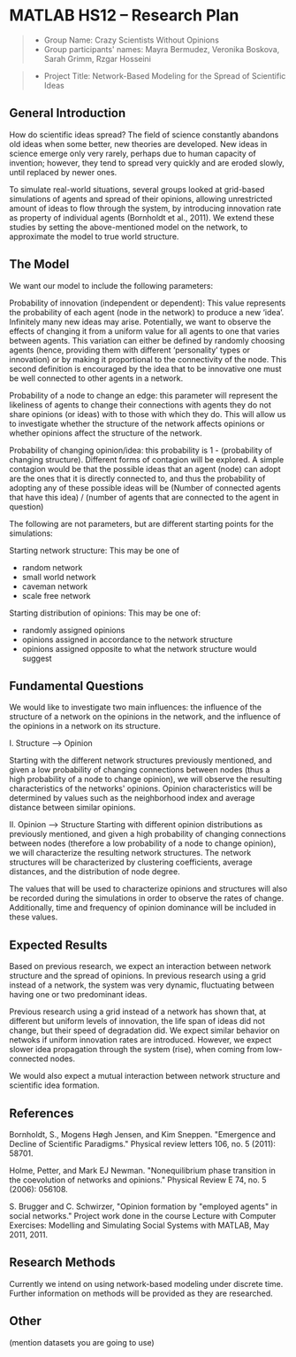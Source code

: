 # MATLAB HS12 – Research Plan


> * Group Name: Crazy Scientists Without Opinions
> * Group participants' names: 
Mayra Bermudez,
Veronika Boskova,
Sarah Grimm,
Rzgar Hosseini

> * Project Title: Network-Based Modeling for the Spread of Scientific Ideas

## General Introduction

How do scientific ideas spread? The field of science constantly abandons old ideas when some better, new theories are developed. New ideas in science emerge only very rarely, perhaps due to human capacity of invention; however, they tend to spread very quickly and are eroded slowly, until replaced by newer ones. 

To simulate real-world situations, several groups looked at grid-based simulations of agents and spread of their opinions, allowing unrestricted amount of ideas to flow through the system, by introducing innovation rate as property of individual agents (Bornholdt et al., 2011). We extend these studies by setting the above-mentioned model on the network, to approximate the model to true world structure. 

## The Model

We want our model to include the following parameters:

Probability of innovation (independent or dependent): This value represents the probability of each agent (node in the network) to produce a new ‘idea’.  Infinitely many new ideas may arise. Potentially, we want to observe the effects of changing it from a uniform value for all agents to one that varies between agents. This variation can either be defined by randomly choosing agents (hence, providing them with different ‘personality’ types or innovation) or by making it proportional to the connectivity of the node. This second definition is encouraged by the idea that to be innovative one must be well connected to other agents in a network.

Probability of a node to change an edge: this parameter will represent the likeliness of agents to change their connections with agents they do not share opinions (or ideas) with to those with which they do. This will allow us to investigate whether the structure of the network affects opinions or whether opinions affect the structure of the network.

Probability of changing opinion/idea: this probability is 1 - (probability of changing structure). Different forms of contagion will be explored. A simple contagion would be that the possible ideas that an agent (node) can adopt are the ones that it is directly connected to, and thus the probability of adopting any of these possible ideas will be 
(Number of connected agents that have this idea) / (number of agents that are connected to the agent in question)

The following are not parameters, but are different starting points for the simulations:

Starting network structure: This may be one of
- random network
- small world network
- caveman network
- scale free network

Starting distribution of opinions: This may be one of:
- randomly assigned opinions
- opinions assigned in accordance to the network structure
- opinions assigned opposite to what the network structure would suggest



## Fundamental Questions

We would like to investigate two main influences: the influence of the structure of a network on the opinions in the network, and the influence of the opinions in a network on its structure.

I. Structure --> Opinion

Starting with the different network structures previously mentioned, and given a low probability of changing connections between nodes (thus a high probability of a node to change opinion), we will observe the resulting characteristics of the networks' opinions. Opinion characteristics will be determined by values such as the neighborhood index and average distance between similar opinions.


II. Opinion --> Structure
Starting with different opinion distributions as previously mentioned, and given a high probability of changing connections between nodes (therefore a low probability of a node to change opinion), we will characterize the resulting network structures. The network structures will be characterized by clustering coefficients, average distances, and the distribution of node degree.


The values that will be used to characterize opinions and structures will also be recorded during the simulations in order to observe the rates of change. Additionally, time and frequency of opinion dominance will be included in these values.



## Expected Results

Based on previous research, we expect an interaction between network structure and the spread of opinions. In previous research using a grid instead of a network, the system was very dynamic, fluctuating between having one or two predominant ideas. 

Previous research using a grid instead of a network has shown that, at different but uniform levels of innovation, the life span of ideas did not change, but their speed of degradation did. We expect similar behavior on netwoks if uniform innovation rates are introduced. However, we expect slower idea propagation through the system (rise), when coming from low-connected nodes.

We would also expect a mutual interaction between network structure and scientific idea formation.


## References 

Bornholdt, S., Mogens Høgh Jensen, and Kim Sneppen. "Emergence and Decline of Scientific Paradigms." Physical review letters 106, no. 5 (2011): 58701.

Holme, Petter, and Mark EJ Newman. "Nonequilibrium phase transition in the coevolution of networks and opinions." Physical Review E 74, no. 5 (2006): 056108.

S. Brugger and C. Schwirzer, "Opinion formation by "employed agents" in social networks." Project work done in the course Lecture with Computer Exercises: Modelling and Simulating Social Systems with MATLAB, May 2011, 2011.


## Research Methods

Currently we intend on using network-based modeling under discrete time. Further information on methods will be provided as they are researched.

## Other

(mention datasets you are going to use)
